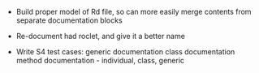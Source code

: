 * Build proper model of Rd file, so can more easily merge contents from
  separate documentation blocks

* Re-document had roclet, and give it a better name
  
* Write S4 test cases:
  generic documentation
  class documentation
  method documentation - individual, class, generic
